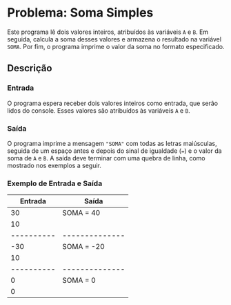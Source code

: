 # Problema: Soma Simples

Este programa lê dois valores inteiros, atribuídos às variáveis `A` e `B`. Em seguida, calcula a soma desses valores e armazena o resultado na variável `SOMA`. Por fim, o programa imprime o valor da soma no formato especificado.

## Descrição

### Entrada
O programa espera receber dois valores inteiros como entrada, que serão lidos do console. Esses valores são atribuídos às variáveis `A` e `B`.

### Saída
O programa imprime a mensagem `"SOMA"` com todas as letras maiúsculas, seguida de um espaço antes e depois do sinal de igualdade (`=`) e o valor da soma de `A` e `B`. A saída deve terminar com uma quebra de linha, como mostrado nos exemplos a seguir.

### Exemplo de Entrada e Saída

| Entrada  | Saída        |
|----------|--------------|
| 30       | SOMA = 40    |
| 10       |              |
|----------|--------------|
| -30      | SOMA = -20   |
| 10       |              |
|----------|--------------|
| 0        | SOMA = 0     |
| 0        |              |
